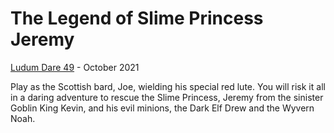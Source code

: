 # The Legend of Slime Princess Jeremy
[Ludum Dare 49](https://ldjam.com/events/ludum-dare/49/the-legend-of-slime-princess-jeremy) - October 2021 

Play as the Scottish bard, Joe, wielding his special red lute. You will risk it all in a daring adventure to rescue the Slime Princess, Jeremy from the sinister Goblin King Kevin, and his evil minions, the Dark Elf Drew and the Wyvern Noah.
